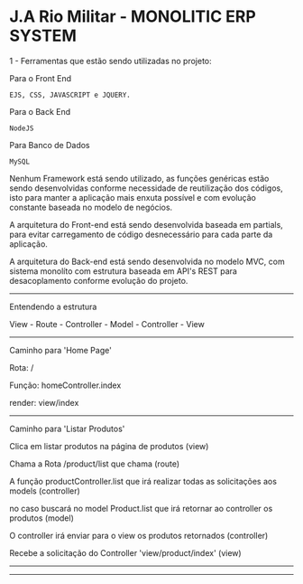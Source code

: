 # J.A Rio Militar - MONOLITIC ERP SYSTEM

1 - Ferramentas que estão sendo utilizadas no projeto:

Para o Front End

	EJS, CSS, JAVASCRIPT e JQUERY.

Para o Back End

	NodeJS

Para Banco de Dados
	
	MySQL

Nenhum Framework está sendo utilizado, as funções genéricas estão sendo desenvolvidas
conforme necessidade de reutilização dos códigos, isto para manter a aplicação mais enxuta possível e com evolução 
constante baseada no modelo de negócios.

A arquitetura do Front-end está sendo desenvolvida baseada em partials, para evitar carregamento de código desnecessário para cada parte da aplicação.

A arquitetura do Back-end está sendo desenvolvida no modelo MVC, com sistema monolíto com estrutura baseada em API's REST para desacoplamento conforme evolução do projeto.

--------------------------------------------------

Entendendo a estrutura

View - Route - Controller - Model - Controller - View

---

Caminho para 'Home Page'

Rota: /

Função: homeController.index

render: view/index

---

Caminho para 'Listar Produtos'

Clica em listar produtos na página de produtos (view)

Chama a Rota /product/list que chama (route)

A função productController.list que irá realizar todas as solicitações aos models (controller)

no caso buscará no model Product.list que irá retornar ao controller os produtos (model)

O controller irá enviar para o view os produtos retornados (controller)

Recebe a solicitação do Controller 'view/product/index' (view)

---

---------------------------------------------------